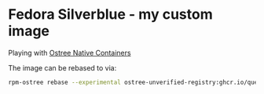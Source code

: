# Fedora Silverblue - my custom image

Playing with [Ostree Native Containers](https://fedoraproject.org/wiki/Changes/OstreeNativeContainerStable)

The image can be rebased to via:

```bash
rpm-ostree rebase --experimental ostree-unverified-registry:ghcr.io/queil/silverblue:39-0.3.0
```

